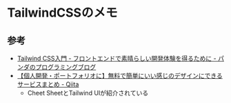 # TailwindCSSのメモ

## 参考

- [Tailwind CSS入門 - フロントエンドで素晴らしい開発体験を得るために - パンダのプログラミングブログ](https://panda-program.com/posts/recommend-developers-use-tailwind-css)
- [【個人開発・ポートフォリオに】無料で簡単にいい感じのデザインにできるサービスまとめ - Qiita](https://qiita.com/aiandrox/items/4196c8f5b564d29fdce7#tailwind-css)
  - Cheet SheetとTailwind UIが紹介されている
  